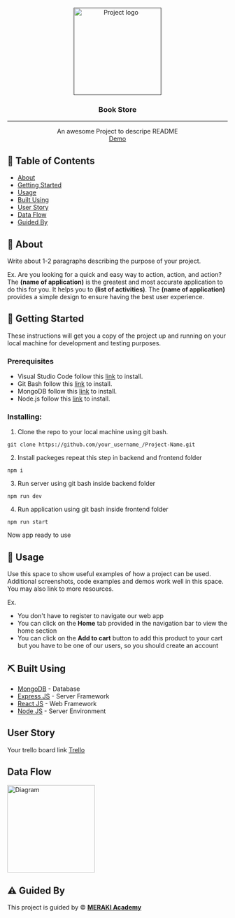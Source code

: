 <p align="center">
  <a href="" rel="noopener">
 <img width=200px height=200px src="https://www.meraki-academy.org/assets/img/logov02.svg" alt="Project logo"></a>
</p>

<h3 align="center">Book Store</h3>

---

<p align="center"> An awesome Project to descripe README 
    <br> 
<a href=''>Demo</a>
    <br> 
</p>

## 📝 Table of Contents

- [About](#about)
- [Getting Started](#getting_started)
- [Usage](#usage)
- [Built Using](#built_using)
- [User Story](#user_story)
- [Data Flow](#data_flow)
- [Guided By](#guided_by)

## 🧐 About <a name = "about"></a>

Write about 1-2 paragraphs describing the purpose of your project.

Ex. Are you looking for a quick and easy way to action, action, and action? The **(name of application)** is the greatest and most accurate application to do this for you. It helps you to **(list of activities)**. The **(name of application)** provides a simple design to ensure having the best user experience.

## 🏁 Getting Started <a name = "getting_started"></a>

These instructions will get you a copy of the project up and running on your local machine for development and testing purposes.

### Prerequisites

- Visual Studio Code follow this <a href=''>link</a> to install.
- Git Bash follow this <a href=''>link</a> to install.
- MongoDB follow this <a href=''>link</a> to install.
- Node.js follow this <a href=''>link</a> to install.

### Installing:

1. Clone the repo to your local machine using git bash.

```
git clone https://github.com/your_username_/Project-Name.git
```

2. Install packeges repeat this step in backend and frontend folder

```
npm i
```

3. Run server using git bash inside backend folder

```
npm run dev
```

4. Run application using git bash inside frontend folder

```
npm run start
```

Now app ready to use

## 🎈 Usage <a name="usage"></a>

Use this space to show useful examples of how a project can be used. Additional screenshots, code examples and demos work well in this space. You may also link to more resources.

Ex.
- You don't have to register to navigate our web app
- You can click on the **Home** tab provided in the navigation bar to view the home section
- You can click on the **Add to cart** button to add this product to your cart but you have to be one of our users, so you should create an account 

## ⛏️ Built Using <a name = "built_using"></a>

- [MongoDB](https://www.mongodb.com/) - Database
- [Express JS](https://expressjs.com/) - Server Framework
- [React JS](https://https://reactjs.org/) - Web Framework
- [Node JS](https://nodejs.org/en/) - Server Environment

## User Story <a name = "#user_story"></a>

Your trello board link
<a href=''>Trello</a>

## Data Flow <a name = "#data_flow"></a>

<img width=200px height=200px src="https://cacoo.com/assets/site/img/templates/screenshots/er-database-diagram.png" alt="Diagram"></a>

## ⚠️ Guided By <a name = "guided_by"></a>

This project is guided by ©️ **[MERAKI Academy](https://www.meraki-academy.org)**
